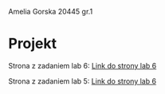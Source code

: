 Amelia Gorska 20445 gr.1


# Projekt

Strona z zadaniem lab 6: [Link do strony lab 6](https://gurska10028.github.io/GorskaAmeliaLabJS/lab6/)

Strona z zadaniem lab 5: [Link do strony lab 6](https://gurska10028.github.io/GorskaAmeliaLabJS/lab5/)
